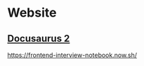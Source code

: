# Website

## [Docusaurus 2](https://v2.docusaurus.io/)

<https://frontend-interview-notebook.now.sh/>
